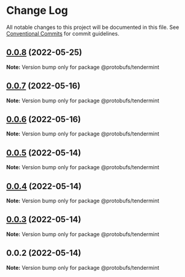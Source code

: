 # Change Log

All notable changes to this project will be documented in this file.
See [Conventional Commits](https://conventionalcommits.org) for commit guidelines.

## [0.0.8](https://github.com/cosmology-finance/proto-registry/compare/@protobufs/tendermint@0.0.7...@protobufs/tendermint@0.0.8) (2022-05-25)

**Note:** Version bump only for package @protobufs/tendermint





## [0.0.7](https://github.com/cosmology-finance/proto-registry/compare/@protobufs/tendermint@0.0.6...@protobufs/tendermint@0.0.7) (2022-05-16)

**Note:** Version bump only for package @protobufs/tendermint





## [0.0.6](https://github.com/cosmology-finance/proto-registry/compare/@protobufs/tendermint@0.0.5...@protobufs/tendermint@0.0.6) (2022-05-16)

**Note:** Version bump only for package @protobufs/tendermint





## [0.0.5](https://github.com/cosmology-finance/proto-registry/compare/@protobufs/tendermint@0.0.4...@protobufs/tendermint@0.0.5) (2022-05-14)

**Note:** Version bump only for package @protobufs/tendermint





## [0.0.4](https://github.com/cosmology-finance/proto-registry/compare/@protobufs/tendermint@0.0.3...@protobufs/tendermint@0.0.4) (2022-05-14)

**Note:** Version bump only for package @protobufs/tendermint





## [0.0.3](https://github.com/cosmology-finance/proto-registry/compare/@protobufs/tendermint@0.0.2...@protobufs/tendermint@0.0.3) (2022-05-14)

**Note:** Version bump only for package @protobufs/tendermint





## 0.0.2 (2022-05-14)

**Note:** Version bump only for package @protobufs/tendermint
